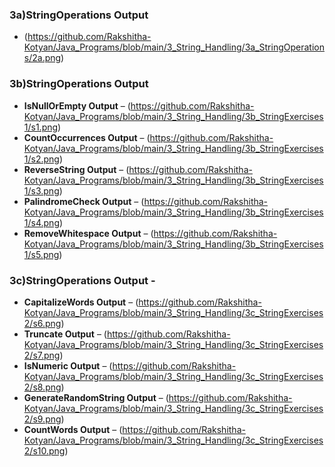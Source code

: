 ### 3a)StringOperations Output 
  - (https://github.com/Rakshitha-Kotyan/Java_Programs/blob/main/3_String_Handling/3a_StringOperations/2a.png)
### **3b)StringOperations Output**
  - **IsNullOrEmpty Output** – (https://github.com/Rakshitha-Kotyan/Java_Programs/blob/main/3_String_Handling/3b_StringExercises1/s1.png)
  - **CountOccurrences Output** – (https://github.com/Rakshitha-Kotyan/Java_Programs/blob/main/3_String_Handling/3b_StringExercises1/s2.png)
  - **ReverseString Output** – (https://github.com/Rakshitha-Kotyan/Java_Programs/blob/main/3_String_Handling/3b_StringExercises1/s3.png)
  - **PalindromeCheck Output** – (https://github.com/Rakshitha-Kotyan/Java_Programs/blob/main/3_String_Handling/3b_StringExercises1/s4.png)
  - **RemoveWhitespace Output** – (https://github.com/Rakshitha-Kotyan/Java_Programs/blob/main/3_String_Handling/3b_StringExercises1/s5.png)
### **3c)StringOperations Output** - 
  - **CapitalizeWords Output** – (https://github.com/Rakshitha-Kotyan/Java_Programs/blob/main/3_String_Handling/3c_StringExercises2/s6.png)
  - **Truncate Output** – (https://github.com/Rakshitha-Kotyan/Java_Programs/blob/main/3_String_Handling/3c_StringExercises2/s7.png)
  - **IsNumeric Output** – (https://github.com/Rakshitha-Kotyan/Java_Programs/blob/main/3_String_Handling/3c_StringExercises2/s8.png)
  - **GenerateRandomString Output** – (https://github.com/Rakshitha-Kotyan/Java_Programs/blob/main/3_String_Handling/3c_StringExercises2/s9.png)
  - **CountWords Output** – (https://github.com/Rakshitha-Kotyan/Java_Programs/blob/main/3_String_Handling/3c_StringExercises2/s10.png)
